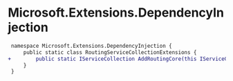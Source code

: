 # Microsoft.Extensions.DependencyInjection

``` diff
 namespace Microsoft.Extensions.DependencyInjection {
     public static class RoutingServiceCollectionExtensions {
+        public static IServiceCollection AddRoutingCore(this IServiceCollection services);
     }
 }
```

